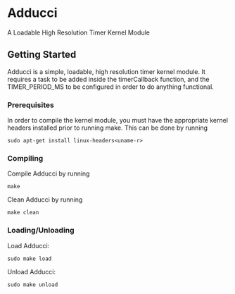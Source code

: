 # Adducci
A Loadable High Resolution Timer Kernel Module

## Getting Started
Adducci is a simple, loadable, high resolution timer kernel module. It requires a task to be added inside the timerCallback function, and the TIMER_PERIOD_MS to be configured in order to do anything functional.

### Prerequisites
In order to compile the kernel module, you must have the appropriate kernel headers installed prior to running make. This can be done by running
```
sudo apt-get install linux-headers<uname-r>
```

### Compiling
Compile Adducci by running
```
make
```

Clean Adducci by running
```
make clean
```

### Loading/Unloading
Load Adducci:
```
sudo make load
```
Unload Adducci:
```
sudo make unload
```
